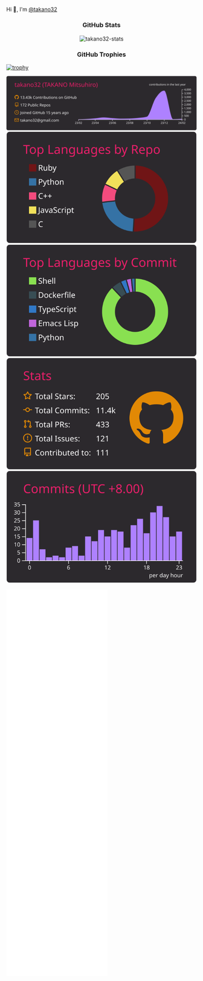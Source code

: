Hi 👋, I'm [@takano32](https://x.com/takano32)

<h3 align="center">GitHub Stats</h3>

<p align="center"><img align="center" src="https://github-readme-stats.vercel.app/api?username=takano32&count_private=true&show_icons=true&theme=slateorange&title_color=e3bb18&icon_color=e3bb18&bg_color=151515&border_color=323232" alt="takano32-stats" /></p>

<!--
<p align="center"><img align="center" src="https://github-readme-stats.vercel.app/api/top-langs?username=takano32&count_private=true&hide=javascript&layout=compact&langs_count=7&theme=slateorange&title_color=e3bb18&icon_color=e3bb18&bg_color=151515&border_color=323232" alt="takano32-top-langs" /></p>

<p align="center"><img align="center" src="https://github-readme-streak-stats.herokuapp.com/?user=takano32&theme=dark&ring=e3bb18&fire=e3bb18&currStreakLabel=e3bb18&border=323232" alt="takano32-streak-stats" /></p>
-->

<h3 align="center">GitHub Trophies</h3>

[![trophy](https://github-profile-trophy.vercel.app/?username=takano32&theme=onedark&column=9&margin-w=2&margin-h=2&no-frame=true)](https://github.com/ryo-ma/github-profile-trophy)


<!--
![](http://github-profile-summary-cards.vercel.app/api/cards/profile-details?username=takano32&theme=monokai)
![](http://github-profile-summary-cards.vercel.app/api/cards/repos-per-language?username=takano32&theme=monokai)
![](http://github-profile-summary-cards.vercel.app/api/cards/most-commit-language?username=takano32&theme=monokai)
![](http://github-profile-summary-cards.vercel.app/api/cards/stats?username=takano32&theme=monokai)
![](http://github-profile-summary-cards.vercel.app/api/cards/productive-time?username=takano32&theme=monokai&utcOffset=8)
-->

[![](https://raw.githubusercontent.com/takano32/takano32/master/profile-summary-card-output/monokai/0-profile-details.svg)](https://github.com/vn7n24fzkq/github-profile-summary-cards)
[![](https://raw.githubusercontent.com/takano32/takano32/master/profile-summary-card-output/monokai/1-repos-per-language.svg)](https://github.com/vn7n24fzkq/github-profile-summary-cards) [![](https://raw.githubusercontent.com/takano32/takano32/master/profile-summary-card-output/monokai/2-most-commit-language.svg)](https://github.com/vn7n24fzkq/github-profile-summary-cards)
[![](https://raw.githubusercontent.com/takano32/takano32/master/profile-summary-card-output/monokai/3-stats.svg)](https://github.com/vn7n24fzkq/github-profile-summary-cards) [![](https://raw.githubusercontent.com/takano32/takano32/master/profile-summary-card-output/monokai/4-productive-time.svg)](https://github.com/vn7n24fzkq/github-profile-summary-cards)


![Metrics](/github-metrics.svg)
